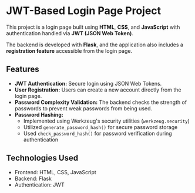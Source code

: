 # JWT-Based Login Page Project

This project is a login page built using **HTML**, **CSS**, and **JavaScript** with authentication handled via **JWT (JSON Web Token)**.

The backend is developed with **Flask**, and the application also includes a **registration feature** accessible from the login page. 

## Features

- **JWT Authentication:** Secure login using JSON Web Tokens.
- **User Registration:** Users can create a new account directly from the login page.
- **Password Complexity Validation:** The backend checks the strength of passwords to prevent weak passwords from being used.
- **Password Hashing:**
  - Implemented using Werkzeug's security utilities (`werkzeug.security`)
  - Utilized `generate_password_hash()` for secure password storage
  - Used `check_password_hash()` for password verification during authentication


## Technologies Used

- Frontend: HTML, CSS, JavaScript  
- Backend: Flask  
- Authentication: JWT
